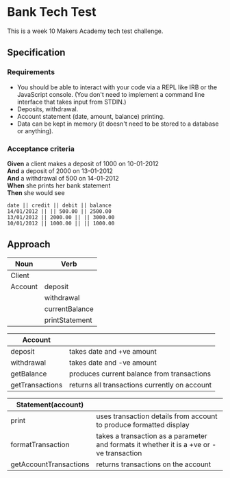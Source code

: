 # Bank Tech Test

This is a week 10 Makers Academy tech test challenge.

## Specification

### Requirements

* You should be able to interact with your code via a REPL like IRB or the JavaScript console.  (You don't need to implement a command line interface that takes input from STDIN.)
* Deposits, withdrawal.
* Account statement (date, amount, balance) printing.
* Data can be kept in memory (it doesn't need to be stored to a database or anything).

### Acceptance criteria

**Given** a client makes a deposit of 1000 on 10-01-2012  
**And** a deposit of 2000 on 13-01-2012  
**And** a withdrawal of 500 on 14-01-2012  
**When** she prints her bank statement  
**Then** she would see

```
date || credit || debit || balance
14/01/2012 || || 500.00 || 2500.00
13/01/2012 || 2000.00 || || 3000.00
10/01/2012 || 1000.00 || || 1000.00
```

## Approach

| Noun | Verb |
| --- | --- |
| Client |  |
| Account | deposit |
| | withdrawal |
| | currentBalance |
| | printStatement |

| Account | |
| --- | --- |
| deposit | takes date and +ve amount |
| withdrawal | takes date and -ve amount |
| getBalance | produces current balance from transactions |
| getTransactions | returns all transactions currently on account |

| Statement(account) | |
| --- | --- |
| print | uses transaction details from account to produce formatted display |
| formatTransaction | takes a transaction as a parameter and formats it whether it is a +ve or -ve transaction |
| getAccountTransactions | returns transactions on the account |
